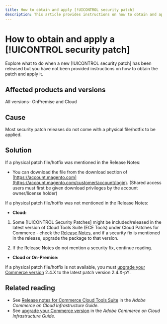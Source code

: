 ```yaml
---
title: How to obtain and apply [!UICONTROL security patch]
description: This article provides instructions on how to obtain and apply a [!UICONTROL security patch] that has been released, but instructions are unavailable.
---
```

# How to obtain and apply a [!UICONTROL security patch]

Explore what to do when a new [!UICONTROL security patch] has been released but you have not been provided instructions on how to obtain the patch and apply it.

## Affected products and versions 

All versions- OnPremise and Cloud

## Cause

Most security patch releases do not come with a physical file/hotfix to be applied.

## Solution

If a physical patch file/hotfix was mentioned in the Release Notes:

* You can download the file from the download section of [https://account.magento.com](https://account.magento.com/customer/account/login). (Shared access users must first be given download privileges by the account owner/license holder) 

If a physical patch file/hotfix was not mentioned in the Release Notes:

* **Cloud:**

1. Some [!UICONTROL Security Patches] might be included/released in the latest version of Cloud Tools Suite (ECE Tools) under Cloud Patches for Commerce - check the [Release Notes](https://experienceleague.adobe.com/en/docs/commerce-cloud-service/user-guide/release-notes/cloud-tools-suite), and if a security fix is mentioned in the release, upgrade the package to that version.
   
1. If the Release Notes do not mention a security fix, continue reading.

* **Cloud or On-Premise:**

If a physical patch file/hotfix is not available, you must [upgrade your Commerce version](https://experienceleague.adobe.com/en/docs/commerce-cloud-service/user-guide/develop/upgrade/commerce-version) 2.4.X to the latest patch version 2.4.X-pY. 

## Related reading

* See [Release notes for Commerce Cloud Tools Suite](https://experienceleague.adobe.com/en/docs/commerce-cloud-service/user-guide/release-notes/cloud-tools-suite) in the *Adobe Commerce on Cloud Infrastructure Guide*.
* See [upgrade your Commerce version](https://experienceleague.adobe.com/en/docs/commerce-cloud-service/user-guide/develop/upgrade/commerce-version) in the *Adobe Commerce on Cloud Infrastructure Guide*.
